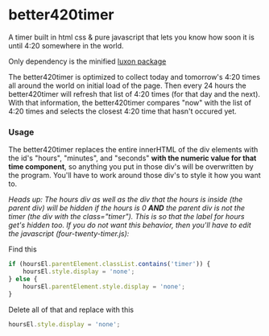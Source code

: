 # better420timer
A timer built in html css & pure javascript that lets you know how soon it is until 4:20 somewhere in the world.

Only dependency is the minified [luxon package](https://moment.github.io/luxon/api-docs/index.html)

The better420timer is optimized to collect today and tomorrow's 4:20 times all around the world on initial load of the page. Then every 24 hours the better420timer will refresh that list of 4:20 times (for that day and the next). With that information, the better420timer compares "now" with the list of 4:20 times and selects the closest 4:20 time that hasn't occured yet.

### Usage
The better420timer replaces the entire innerHTML of the div elements with the id's "hours", "minutes", and "seconds" **with the numeric value for that time component**, so anything you put in those div's will be overwritten by the program. You'll have to work around those div's to style it how you want to.

*Heads up: The hours div as well as the div that the hours is inside (the parent div) will be hidden if the hours is 0 **AND** the parent div is not the timer (the div with the class="timer"). This is so that the label for hours get's hidden too. If you do not want this behavior, then you'll have to edit the javascript (four-twenty-timer.js):*

Find this
```js
if (hoursEl.parentElement.classList.contains('timer')) {
    hoursEl.style.display = 'none';
} else {
    hoursEl.parentElement.style.display = 'none';
}
```

Delete all of that and replace with this
```js
hoursEl.style.display = 'none';
```
